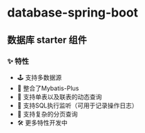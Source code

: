 # database-spring-boot

## 数据库 starter 组件

### ✨ 特性

- 🕹  支持多数据源
- 🚥  整合了Mybatis-Plus
- 🚀  支持单表以及联表的动态查询
- 🔔  支持SQL执行监听（可用于记录操作日志）
- 🤖  支持复杂的分页查询
- 🛠  更多特性开发中
